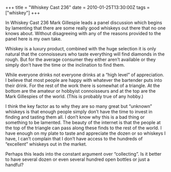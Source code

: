 +++
title = "Whiskey Cast 236"
date = 2010-01-25T13:30:00Z
tags = ["whiskey"]
+++

In Whiskey Cast 236 Mark Gillespie leads a panel discussion which begins by lamenting that there are some really good whiskeys out there that no one knows about. Without disagreeing with any of the reasons provided to the panel here is my own take.


Whiskey is a luxury product, combined with the huge selection it is only natural that the connoisseurs who taste everything will find diamonds in the rough. But for the average consumer they either aren’t available or they simply don’t have the time or the inclination to find them.


While everyone drinks not everyone drinks at a “high level” of appreciation. I believe that most people are happy with whatever the bartender puts into their drink. For the rest of the work there is somewhat of a triangle. At the bottom are the amateur or hobbyist connoisseurs and at the top are the Mark Gillespies of the world. (This is probably true of any hobby.)


I think the key factor as to why they are so many great but “unknown” whiskeys is that enough people simply don’t have the time to invest in finding and tasting them all. I don’t know why this is a bad thing or something to be lamented. The beauty of the internet is that the people at the top of the triangle can pass along these finds to the rest of the world. I have enough on my plate to taste and appreciate the dozen or so whiskeys I have, I can’t complain that I don’t have access to the hundreds of “excellent” whiskeys out in the market.


Perhaps this leads into the constant argument over “collecting”. Is it better to have several dozen or even several hundred open bottles or just a handful?
